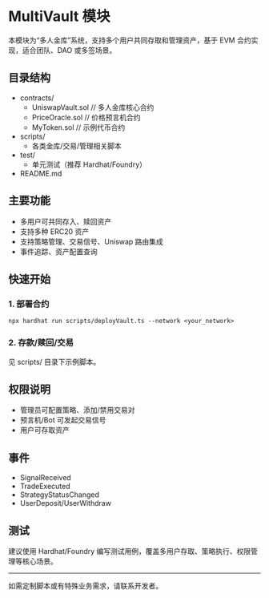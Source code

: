 # MultiVault 模块

本模块为“多人金库”系统，支持多个用户共同存取和管理资产，基于 EVM 合约实现，适合团队、DAO 或多签场景。

## 目录结构
- contracts/
  - UniswapVault.sol  // 多人金库核心合约
  - PriceOracle.sol   // 价格预言机合约
  - MyToken.sol       // 示例代币合约
- scripts/
  - 各类金库/交易/管理相关脚本
- test/
  - 单元测试（推荐 Hardhat/Foundry）
- README.md

## 主要功能
- 多用户可共同存入、赎回资产
- 支持多种 ERC20 资产
- 支持策略管理、交易信号、Uniswap 路由集成
- 事件追踪、资产配置查询

## 快速开始
### 1. 部署合约
```shell
npx hardhat run scripts/deployVault.ts --network <your_network>
```

### 2. 存款/赎回/交易
见 scripts/ 目录下示例脚本。

## 权限说明
- 管理员可配置策略、添加/禁用交易对
- 预言机/Bot 可发起交易信号
- 用户可存取资产

## 事件
- SignalReceived
- TradeExecuted
- StrategyStatusChanged
- UserDeposit/UserWithdraw

## 测试
建议使用 Hardhat/Foundry 编写测试用例，覆盖多用户存取、策略执行、权限管理等核心场景。

---
如需定制脚本或有特殊业务需求，请联系开发者。
